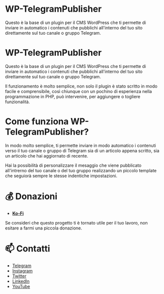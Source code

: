 # WP-TelegramPublisher
Questo è la base di un plugin per il CMS WordPress che ti permette di inviare in automatico i contenuti che pubblichi all'interno del tuo sito direttamente sul tuo canale o gruppo Telegram.

# WP-TelegramPublisher
Questo è la base di un plugin per il CMS WordPress che ti permette di inviare in automatico i contenuti che pubblichi all'interno del tuo sito direttamente sul tuo canale o gruppo Telegram.

Il funzionamento è molto semplice, non solo il plugin è stato scritto in modo facile e comprensibile, così chiunque con un pochino di esperienza nella programmazione in PHP, può intervenire, per aggiungere o togliere funzionalità.

# Come funziona WP-TelegramPublisher?
In modo molto semplice, ti permette inviare in modo automatico i contenuti verso il tuo canale o gruppo di Telegram sia di un articolo appena scritto, sia un articolo che hai aggiornato di recente. 

Hai la possibilità di personalizzare il mesaggio che viene pubblicato all'intrerno del tuo canale o del tuo gruppo realizzando un piccolo template che seguiorà sempre le stesse indentiche impostazioni.


# 💰 Donazioni
- **[Ko-Fi](https://ko-fi.com/insidetelegramproject)**

Se consideri che questo progetto ti è tornato utile per il tuo lavoro, non esitare a farmi una piccola donazione.


# 📫 Contatti
- [Telegram](https://t.me/ErBoss88)
- [Instagram](https://instagram.com/flaviusharabor/)
- [Twitter](https://twitter.com/FlaviusHarabor)
- [LinkedIn](https://www.linkedin.com/in/flaviusflorinharabor/)
- [YouTube](http://www.youtube.com/c/FlaviusFlorinHarabor)
